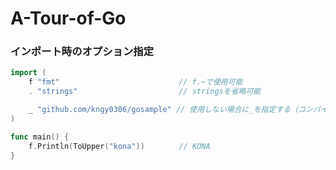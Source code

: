 # A-Tour-of-Go

### インポート時のオプション指定

```go
import (
	f "fmt"     　　　　　　　　　　　　　// f.~で使用可能
	. "strings" 　　　　　　　　　　　　　// stringsを省略可能

	_ "github.com/kngy0306/gosample" // 使用しない場合に_を指定する（コンパイルエラー回避）
)

func main() {
	f.Println(ToUpper("kona"))　　　　 // KONA 
}
```
